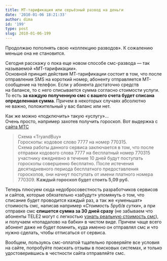 ```yaml
---
title: МТ-тарификация или серьёзный развод на деньги
date: '2010-01-06 18:21:33'
author: dima
id: '199'
type: post
slug: 2010-01-06-199
---
```


Продолжаю пополнять свою «коллекцию разводов». К сожалению меньше она не становится.

Сегодня расскажу о пока еще новом способе смс-развода — так называемой «МТ-тарификации».  
Основной принцип действия МТ-тарификации состоит в том, что после отправления SMS на короткий номер, абоненту отправляется МТ-сообщение на телефон. Если у абонента достаточно средств на балансе, то с него списывается сумма согласно стоимости услуги.  
То есть **за каждую полученную смс с вашего счета будет списана определенная сумма**. Причем в некоторых случаях абсолютно не важно, положительный у вас баланс или нет.

Как же можно «подключить» такую «услугу»...  
Очень просто, например захотев получить гороскоп. Вот выдержка с [сайта МТС](http://www.khv.mts.ru/abonent/discount/konkurs/news_podpiski/)  

> Схема «TryandBuy»  
> Гороскопы: кодовое слово 7777 на номер 770315.  
> Схема работы данного сервиса заключается в том, что после отправки кодового слова 7777 на бесплатный номер 770315 участнику ежедневно в течение 10 дней будут поступать гороскопы совершенно бесплатно. После истечения десятидневного периода бесплатного предоставления гороскопов, они начнут поступать от имени платного номера 770309. **Каждый гороскоп будет стоить 5,09 руб.**

Теперь плюсуем сюда недобросовестность разработчиков сервисов и сайтов, которые обязательно «забудут» упомянуть о том, что списание будет проводится каждый раз, а так же «уменьшат» стоимость смс, написав например «_Стоимость 5руб/в сутки_», а при отправке смс **спишется сумма за 30 дней сразу** (не забываем что абоненты TELE2 могут с легкостью [узнать реальную стоимость смс](/blog/2009-07-02-178)), и получаем «попадалово на бабки» в чистом виде. Причем чаще всего абонент даже не будет помнить, куда именно он отправлял смс и что нужно сделать, чтобы отписаться от сервиса.

Вообщем, пользуясь смс-оплатой тщательно проверяйте все условия на сайте, попробуйте поискать отзывы в поисковых системах, и только удостоверившись в честности сайта отправляйте смс.